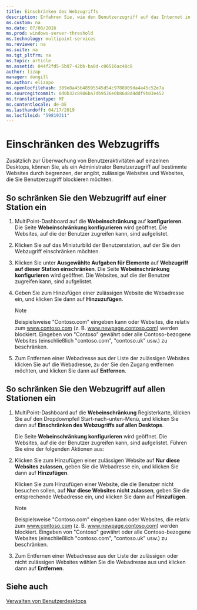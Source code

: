 ```yaml
---
title: Einschränken des Webzugriffs
description: Erfahren Sie, wie den Benutzerzugriff auf das Internet in MultiPoint Services einschränken
ms.custom: na
ms.date: 07/08/2016
ms.prod: windows-server-threshold
ms.technology: multipoint-services
ms.reviewer: na
ms.suite: na
ms.tgt_pltfrm: na
ms.topic: article
ms.assetid: 044f2fd5-5b87-42bb-ba0d-c06516ac48c8
author: lizap
manager: dongill
ms.author: elizapo
ms.openlocfilehash: 309e8a45b48595545d54c9788909da4a45c52e7a
ms.sourcegitcommit: 0d0b32c8986ba7db9536e0b8648d4ddf9b03e452
ms.translationtype: MT
ms.contentlocale: de-DE
ms.lasthandoff: 04/17/2019
ms.locfileid: "59819311"
---
```

# <a name="limit-web-access"></a>Einschränken des Webzugriffs
Zusätzlich zur Überwachung von Benutzeraktivitäten auf einzelnen Desktops, können Sie, als ein Administrator Benutzerzugriff auf bestimmte Websites durch begrenzen, der angibt, zulässige Websites und Websites, die Sie Benutzerzugriff blockieren möchten.  
  
## <a name="to-limit-web-access-on-a-station"></a>So schränken Sie den Webzugriff auf einer Station ein  
  
1.  MultiPoint-Dashboard auf die **Webeinschränkung** auf **konfigurieren**. Die Seite **Webeinschränkung konfigurieren** wird geöffnet. Die Websites, auf die der Benutzer zugreifen kann, sind aufgelistet.  
  
2.  Klicken Sie auf das Miniaturbild der Benutzerstation, auf der Sie den Webzugriff einschränken möchten.  
  
3.  Klicken Sie unter **Ausgewählte Aufgaben für Elemente** auf **Webzugriff auf dieser Station einschränken**. Die Seite **Webeinschränkung konfigurieren** wird geöffnet. Die Websites, auf die der Benutzer zugreifen kann, sind aufgelistet.  
  
4.  Geben Sie zum Hinzufügen einer zulässigen Website die Webadresse ein, und klicken Sie dann auf **Hinzuzufügen**.  
  
    > [!NOTE]  
    > Beispielsweise "Contoso.com" eingeben kann oder Websites, die relativ zum www.contoso.com (z. B. www.newpage.contoso.com) werden blockiert. Eingeben von "Contoso" gewährt oder alle Contoso-bezogene Websites (einschließlich "contoso.com", "contoso.uk" usw.) zu beschränken.  
  
5.  Zum Entfernen einer Webadresse aus der Liste der zulässigen Websites klicken Sie auf die Webadresse, zu der Sie den Zugang entfernen möchten, und klicken Sie dann auf **Entfernen**.  
  
## <a name="to-limit-web-access-on-all-stations"></a>So schränken Sie den Webzugriff auf allen Stationen ein  
  
1.  MultiPoint-Dashboard auf die **Webeinschränkung** Registerkarte, klicken Sie auf den Dropdownpfeil Start\-nach-unten-Menü, und klicken Sie dann auf **Einschränken des Webzugriffs auf allen Desktops**.  
  
    Die Seite **Webeinschränkung konfigurieren** wird geöffnet. Die Websites, auf die der Benutzer zugreifen kann, sind aufgelistet. Führen Sie eine der folgenden Aktionen aus:  
  
2.  Klicken Sie zum Hinzufügen einer zulässigen Website auf **Nur diese Websites zulassen**, geben Sie die Webadresse ein, und klicken Sie dann auf **Hinzufügen**.  
  
    Klicken Sie zum Hinzufügen einer Website, die die Benutzer nicht besuchen sollen, auf **Nur diese Websites nicht zulassen**, geben Sie die entsprechende Webadresse ein, und klicken Sie dann auf **Hinzufügen**.  
  
    > [!NOTE]  
    > Beispielsweise "Contoso.com" eingeben kann oder Websites, die relativ zum www.contoso.com (z. B. www.newpage.contoso.com) werden blockiert. Eingeben von "Contoso" gewährt oder alle Contoso-bezogene Websites (einschließlich "contoso.com", "contoso.uk" usw.) zu beschränken.  
  
3.  Zum Entfernen einer Webadresse aus der Liste der zulässigen oder nicht zulässigen Websites wählen Sie die Webadresse aus und klicken dann auf **Entfernen**.  
  
## <a name="see-also"></a>Siehe auch  
[Verwalten von Benutzerdesktops](manage-user-desktops-using-multipoint-dashboard.md)  